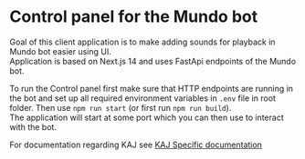 # Control panel for the Mundo bot
Goal of this client application is to make adding sounds for playback in Mundo bot easier using UI.  
Application is based on Next.js 14 and uses FastApi endpoints of the Mundo bot. 

To run the Control panel first make sure that HTTP endpoints are running in the bot and set up all required environment variables in `.env` file in root folder. 
Then use ```npm run start``` (or first run ```npm run build```).  
The application will start at some port which you can then use to interact with the bot.

For documentation regarding KAJ see [KAJ Specific documentation](mundobot-app/KAJ_docs.md)
